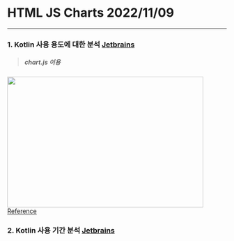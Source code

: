 # HTML JS Charts 2022/11/09

---
### 1. Kotlin 사용 용도에 대한 분석 [Jetbrains](https://www.jetbrains.com/ko-kr/lp/devecosystem-2021/kotlin/)    
  > ##### chart.js 이용    
<img src="./KSGame/1109/imgs/Kotlin1.jpg" width="450px" height="300px"></img><br/>
[Reference](https://www.w3schools.com/js/js_graphics_chartjs.asp)
### 2. Kotlin 사용 기간 분석 [Jetbrains](https://www.jetbrains.com/ko-kr/lp/devecosystem-2021/kotlin/)    
